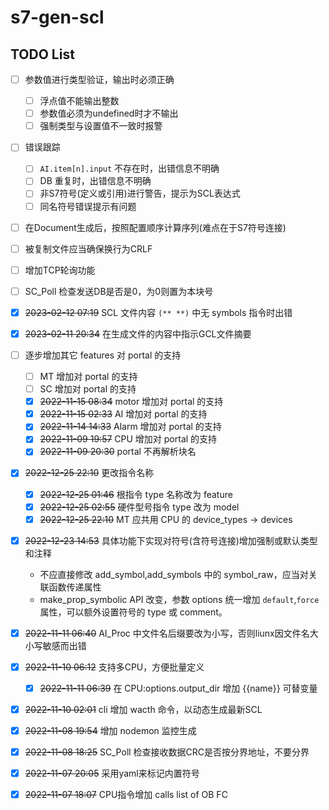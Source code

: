 # s7-gen-scl

## TODO List

+ [ ] 参数值进行类型验证，输出时必须正确

  + [ ] 浮点值不能输出整数
  + [ ] 参数值必须为undefined时才不输出
  + [ ] 强制类型与设置值不一致时报警

+ [ ] 错误跟踪

  + [ ] `AI.item[n].input` 不存在时，出错信息不明确
  + [ ] DB 重复时，出错信息不明确
  + [ ] 非S7符号(定义或引用)进行警告，提示为SCL表达式
  + [ ] 同名符号错误提示有问题

+ [ ] 在Document生成后，按照配置顺序计算序列(难点在于S7符号连接)

+ [ ] 被复制文件应当确保换行为CRLF

+ [ ] 增加TCP轮询功能

+ [ ] SC_Poll 检查发送DB是否是0，为0则置为本块号

+ [x] ~~2023-02-12 07:19~~ SCL 文件内容 `(** **)` 中无 symbols 指令时出错

+ [x] ~~2023-02-11 20:34~~ 在生成文件的内容中指示GCL文件摘要

+ [ ] 逐步增加其它 features 对 portal 的支持

  + [ ] MT 增加对 portal 的支持
  + [ ] SC 增加对 portal 的支持
  + [x] ~~2022-11-15 08:34~~ motor 增加对 portal 的支持
  + [x] ~~2022-11-15 02:33~~ AI 增加对 portal 的支持
  + [x] ~~2022-11-14 14:33~~ Alarm 增加对 portal 的支持
  + [x] ~~2022-11-09 19:57~~ CPU 增加对 portal 的支持
  + [x] ~~2022-11-09 20:30~~ portal 不再解析块名

+ [x] ~~2022-12-25 22:10~~ 更改指令名称

  + [x] ~~2022-12-25 01:46~~ 根指令 type 名称改为 feature
  + [x] ~~2022-12-25 02:55~~ 硬件型号指令 type 改为 model
  + [x] ~~2022-12-25 22:10~~ MT 应共用 CPU 的 device_types -> devices

+ [x] ~~2022-12-23 14:53~~ 具体功能下实现对符号(含符号连接)增加强制或默认类型和注释

  + 不应直接修改 add_symbol,add_symbols 中的 symbol_raw，应当对关联函数传递属性
  + make_prop_symbolic API 改变，参数 options 统一增加 `default`,`force` 属性，可以额外设置符号的 type 或 comment。

+ [x] ~~2022-11-11 06:40~~ AI_Proc 中文件名后缀要改为小写，否则liunx因文件名大小写敏感而出错

+ [x] ~~2022-11-10 06:12~~ 支持多CPU，方便批量定义

  + [x] ~~2022-11-11 06:39~~ 在 CPU:options.output_dir 增加 {{name}} 可替变量

+ [x] ~~2022-11-10 02:01~~ cli 增加 wacth 命令，以动态生成最新SCL

+ [x] ~~2022-11-08 19:54~~ 增加 nodemon 监控生成

+ [x] ~~2022-11-08 18:25~~ SC_Poll 检查接收数据CRC是否按分界地址，不要分界

+ [x] ~~2022-11-07 20:05~~ 采用yaml来标记内置符号

+ [x] ~~2022-11-07 18:07~~ CPU指令增加 calls list of OB FC
